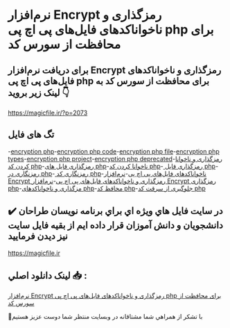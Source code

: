# نرم‌افزار Encrypt رمزگذاری و ناخواناکدهای فایل‌های پی اچ پی php برای محافظت از سورس کد

## برای دریافت نرم‌افزار Encrypt رمزگذاری و ناخواناکدهای فایل‌های پی اچ پی php برای محافظت از سورس کد به لینک زیر بروید 👇

https://magicfile.ir/?p=2073

## تگ های فایل

-[encryption php](https://magicfile.ir/product/%d9%86%d8%b1%d9%85-%d8%a7%d9%81%d8%b2%d8%a7%d8%b1-%d8%b1%d9%85%d8%b2%da%af%d8%b0%d8%a7%d8%b1%db%8c-%d9%86%d8%a7%d8%ae%d9%88%d8%a7%d9%86%d8%a7-%da%a9%d8%b1%d8%af%d9%86-%da%a9%d8%af-%d9%87%d8%a7%db%8c-php/)-[encryption php code](https://magicfile.ir/product/%d9%86%d8%b1%d9%85-%d8%a7%d9%81%d8%b2%d8%a7%d8%b1-%d8%b1%d9%85%d8%b2%da%af%d8%b0%d8%a7%d8%b1%db%8c-%d9%86%d8%a7%d8%ae%d9%88%d8%a7%d9%86%d8%a7-%da%a9%d8%b1%d8%af%d9%86-%da%a9%d8%af-%d9%87%d8%a7%db%8c-php/)-[encryption php file](https://magicfile.ir/product/%d9%86%d8%b1%d9%85-%d8%a7%d9%81%d8%b2%d8%a7%d8%b1-%d8%b1%d9%85%d8%b2%da%af%d8%b0%d8%a7%d8%b1%db%8c-%d9%86%d8%a7%d8%ae%d9%88%d8%a7%d9%86%d8%a7-%da%a9%d8%b1%d8%af%d9%86-%da%a9%d8%af-%d9%87%d8%a7%db%8c-php/)-[encryption php types](https://magicfile.ir/product/%d9%86%d8%b1%d9%85-%d8%a7%d9%81%d8%b2%d8%a7%d8%b1-%d8%b1%d9%85%d8%b2%da%af%d8%b0%d8%a7%d8%b1%db%8c-%d9%86%d8%a7%d8%ae%d9%88%d8%a7%d9%86%d8%a7-%da%a9%d8%b1%d8%af%d9%86-%da%a9%d8%af-%d9%87%d8%a7%db%8c-php/)-[encryption php project](https://magicfile.ir/product/%d9%86%d8%b1%d9%85-%d8%a7%d9%81%d8%b2%d8%a7%d8%b1-%d8%b1%d9%85%d8%b2%da%af%d8%b0%d8%a7%d8%b1%db%8c-%d9%86%d8%a7%d8%ae%d9%88%d8%a7%d9%86%d8%a7-%da%a9%d8%b1%d8%af%d9%86-%da%a9%d8%af-%d9%87%d8%a7%db%8c-php/)-[encryption php deprecated](https://magicfile.ir/product/%d9%86%d8%b1%d9%85-%d8%a7%d9%81%d8%b2%d8%a7%d8%b1-%d8%b1%d9%85%d8%b2%da%af%d8%b0%d8%a7%d8%b1%db%8c-%d9%86%d8%a7%d8%ae%d9%88%d8%a7%d9%86%d8%a7-%da%a9%d8%b1%d8%af%d9%86-%da%a9%d8%af-%d9%87%d8%a7%db%8c-php/)-[رمزگذاری و ناخوانا کردن کد php](https://magicfile.ir/product/%d9%86%d8%b1%d9%85-%d8%a7%d9%81%d8%b2%d8%a7%d8%b1-%d8%b1%d9%85%d8%b2%da%af%d8%b0%d8%a7%d8%b1%db%8c-%d9%86%d8%a7%d8%ae%d9%88%d8%a7%d9%86%d8%a7-%da%a9%d8%b1%d8%af%d9%86-%da%a9%d8%af-%d9%87%d8%a7%db%8c-php/)-[رمزگذاری فایل های php](https://magicfile.ir/product/%d9%86%d8%b1%d9%85-%d8%a7%d9%81%d8%b2%d8%a7%d8%b1-%d8%b1%d9%85%d8%b2%da%af%d8%b0%d8%a7%d8%b1%db%8c-%d9%86%d8%a7%d8%ae%d9%88%d8%a7%d9%86%d8%a7-%da%a9%d8%b1%d8%af%d9%86-%da%a9%d8%af-%d9%87%d8%a7%db%8c-php/)-[ناخوانا کردن کد php](https://magicfile.ir/product/%d9%86%d8%b1%d9%85-%d8%a7%d9%81%d8%b2%d8%a7%d8%b1-%d8%b1%d9%85%d8%b2%da%af%d8%b0%d8%a7%d8%b1%db%8c-%d9%86%d8%a7%d8%ae%d9%88%d8%a7%d9%86%d8%a7-%da%a9%d8%b1%d8%af%d9%86-%da%a9%d8%af-%d9%87%d8%a7%db%8c-php/)-[ رمزگذاری فایل php](https://magicfile.ir/product/%d9%86%d8%b1%d9%85-%d8%a7%d9%81%d8%b2%d8%a7%d8%b1-%d8%b1%d9%85%d8%b2%da%af%d8%b0%d8%a7%d8%b1%db%8c-%d9%86%d8%a7%d8%ae%d9%88%d8%a7%d9%86%d8%a7-%da%a9%d8%b1%d8%af%d9%86-%da%a9%d8%af-%d9%87%d8%a7%db%8c-php/)-[ رمزنگاری در php](https://magicfile.ir/product/%d9%86%d8%b1%d9%85-%d8%a7%d9%81%d8%b2%d8%a7%d8%b1-%d8%b1%d9%85%d8%b2%da%af%d8%b0%d8%a7%d8%b1%db%8c-%d9%86%d8%a7%d8%ae%d9%88%d8%a7%d9%86%d8%a7-%da%a9%d8%b1%d8%af%d9%86-%da%a9%d8%af-%d9%87%d8%a7%db%8c-php/)-[ رمزنگاری کد php](https://magicfile.ir/product/%d9%86%d8%b1%d9%85-%d8%a7%d9%81%d8%b2%d8%a7%d8%b1-%d8%b1%d9%85%d8%b2%da%af%d8%b0%d8%a7%d8%b1%db%8c-%d9%86%d8%a7%d8%ae%d9%88%d8%a7%d9%86%d8%a7-%da%a9%d8%b1%d8%af%d9%86-%da%a9%d8%af-%d9%87%d8%a7%db%8c-php/)-[ناخواناکدهای فایل‌های پی اچ پی](https://magicfile.ir/product/%d9%86%d8%b1%d9%85-%d8%a7%d9%81%d8%b2%d8%a7%d8%b1-%d8%b1%d9%85%d8%b2%da%af%d8%b0%d8%a7%d8%b1%db%8c-%d9%86%d8%a7%d8%ae%d9%88%d8%a7%d9%86%d8%a7-%da%a9%d8%b1%d8%af%d9%86-%da%a9%d8%af-%d9%87%d8%a7%db%8c-php/)-[نرم‌افزار Encrypt رمزگذاری و ناخواناکدهای فایل‌های پی اچ پی](https://magicfile.ir/product/%d9%86%d8%b1%d9%85-%d8%a7%d9%81%d8%b2%d8%a7%d8%b1-%d8%b1%d9%85%d8%b2%da%af%d8%b0%d8%a7%d8%b1%db%8c-%d9%86%d8%a7%d8%ae%d9%88%d8%a7%d9%86%d8%a7-%da%a9%d8%b1%d8%af%d9%86-%da%a9%d8%af-%d9%87%d8%a7%db%8c-php/)-[نرم‌افزار Encrypt رمزگذاری php](https://magicfile.ir/product/%d9%86%d8%b1%d9%85-%d8%a7%d9%81%d8%b2%d8%a7%d8%b1-%d8%b1%d9%85%d8%b2%da%af%d8%b0%d8%a7%d8%b1%db%8c-%d9%86%d8%a7%d8%ae%d9%88%d8%a7%d9%86%d8%a7-%da%a9%d8%b1%d8%af%d9%86-%da%a9%d8%af-%d9%87%d8%a7%db%8c-php/)-[مزگذاری و ناخواناکدهای php](https://magicfile.ir/product/%d9%86%d8%b1%d9%85-%d8%a7%d9%81%d8%b2%d8%a7%d8%b1-%d8%b1%d9%85%d8%b2%da%af%d8%b0%d8%a7%d8%b1%db%8c-%d9%86%d8%a7%d8%ae%d9%88%d8%a7%d9%86%d8%a7-%da%a9%d8%b1%d8%af%d9%86-%da%a9%d8%af-%d9%87%d8%a7%db%8c-php/)-[محافظ کد php](https://magicfile.ir/product/%d9%86%d8%b1%d9%85-%d8%a7%d9%81%d8%b2%d8%a7%d8%b1-%d8%b1%d9%85%d8%b2%da%af%d8%b0%d8%a7%d8%b1%db%8c-%d9%86%d8%a7%d8%ae%d9%88%d8%a7%d9%86%d8%a7-%da%a9%d8%b1%d8%af%d9%86-%da%a9%d8%af-%d9%87%d8%a7%db%8c-php/)-[جلوگیری از سرقت کد php](https://magicfile.ir/product/%d9%86%d8%b1%d9%85-%d8%a7%d9%81%d8%b2%d8%a7%d8%b1-%d8%b1%d9%85%d8%b2%da%af%d8%b0%d8%a7%d8%b1%db%8c-%d9%86%d8%a7%d8%ae%d9%88%d8%a7%d9%86%d8%a7-%da%a9%d8%b1%d8%af%d9%86-%da%a9%d8%af-%d9%87%d8%a7%db%8c-php/)

## ✔️ در سايت فايل هاي ويژه اي براي برنامه نويسان طراحان دانشجويان و دانش آموزان قرار داده ايم از بقيه فايل سايت نيز ديدن فرماييد

https://magicfile.ir


## لينک دانلود اصلي 📥 :

[نرم‌افزار Encrypt رمزگذاری و ناخواناکدهای فایل‌های پی اچ پی php برای محافظت از سورس کد](https://magicfile.ir/product/%d9%86%d8%b1%d9%85-%d8%a7%d9%81%d8%b2%d8%a7%d8%b1-%d8%b1%d9%85%d8%b2%da%af%d8%b0%d8%a7%d8%b1%db%8c-%d9%86%d8%a7%d8%ae%d9%88%d8%a7%d9%86%d8%a7-%da%a9%d8%b1%d8%af%d9%86-%da%a9%d8%af-%d9%87%d8%a7%db%8c-php/) 


🙏با تشکر از همراهي شما مشتاقانه در وبسایت منتظر شما دوست عزیز هستیم

